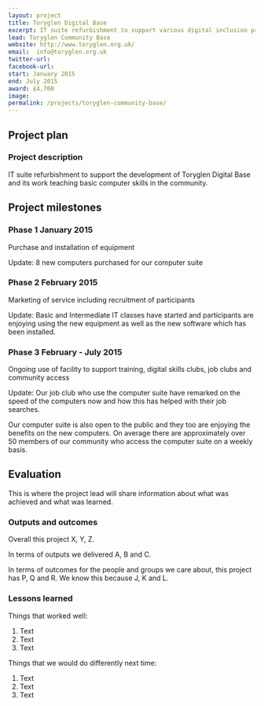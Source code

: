 ```yaml
---
layout: project
title: Toryglen Digital Base
excerpt: IT suite refurbishment to support various digital inclusion projects
lead: Toryglen Community Base
website: http://www.toryglen.org.uk/
email:  info@toryglen.org.uk
twitter-url: 
facebook-url: 
start: January 2015
end: July 2015
award: £4,700
image:
permalink: /projects/toryglen-community-base/ 
---
```


## Project plan

### Project description

IT suite refurbishment to support the development of Toryglen Digital Base and its work teaching basic computer skills in the community. 


## Project milestones

### Phase 1 January 2015

Purchase and installation of equipment


Update: 8 new computers purchased for our computer suite

### Phase 2 February 2015

Marketing of service including recruitment of participants 


Update: Basic and Intermediate IT classes have started and participants are enjoying using the new equipment as well as the new software which has been installed. 

### Phase 3 February - July 2015

Ongoing use of facility to support training, digital skills clubs, job clubs and community access 


Update: Our job club who use the computer suite have remarked on the speed of the computers now and how this has helped with their job searches. 

Our computer suite is also open to the public and they too are enjoying the benefits on the new computers. On average there are approximately over 50 members of our community who access the computer suite on a weekly basis.


## Evaluation

This is where the project lead will share information about what was achieved and what was learned.

### Outputs and outcomes

Overall this project X, Y, Z.

In terms of outputs we delivered A, B and C.

In terms of outcomes for the people and groups we care about, this project has P, Q and R. We know this because J, K and L.

### Lessons learned

Things that worked well:

1. Text
2. Text
3. Text

Things that we would do differently next time:

1. Text
2. Text
3. Text
